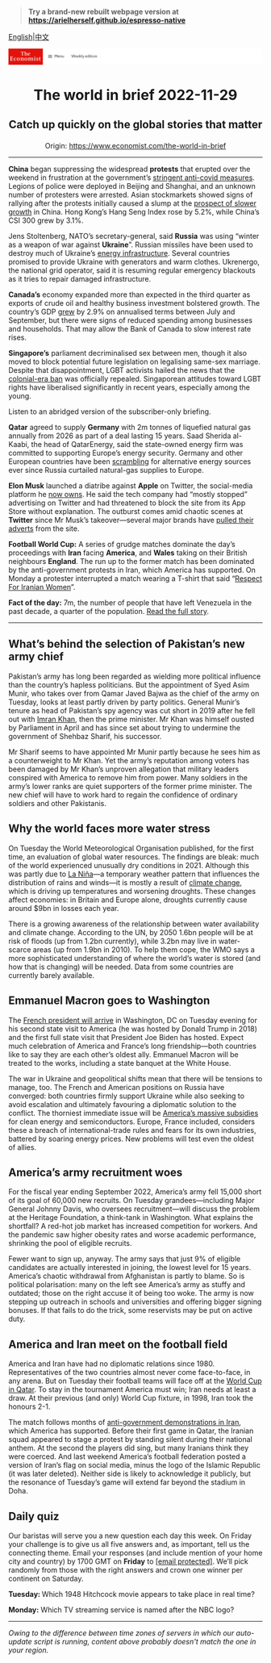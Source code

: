 > **Try a brand-new rebuilt webpage version at https://arielherself.github.io/espresso-native**

[English](https://github.com/arielherself/espresso/blob/main/README.md)|[中文](https://github-com.translate.goog/arielherself/espresso/blob/main/README.md?_x_tr_sl=en&_x_tr_tl=zh-CN&_x_tr_hl=zh-CN&_x_tr_pto=wapp)



![The Economist](menubar.png)

# <p align="center">The world in brief 2022-11-29</p>

## <p align="center">Catch up quickly on the global stories that matter</p>

<p align="center">Origin: <a href="https://www.economist.com/the-world-in-brief">https://www.economist.com/the-world-in-brief</a><hr>

<strong>China</strong> began suppressing the widespread <strong>protests</strong> that erupted over the weekend in frustration at the government’s [stringent anti-covid measures](https://www.economist.com/china/2022/11/27/unrest-breaks-out-across-china-as-frustration-at-lockdowns-grows). Legions of police were deployed in Beijing and Shanghai, and an unknown number of protesters were arrested. Asian stockmarkets showed signs of rallying after the protests initially caused a slump at the [prospect of slower growth](https://www.economist.com/finance-and-economics/2022/11/28/chinas-economy-cannot-bear-much-more-zero-covid) in China. Hong Kong’s Hang Seng Index rose by 5.2%, while China’s CSI 300 grew by 3.1%. 

Jens Stoltenberg, NATO’s secretary-general, said <strong>Russia</strong> was using “winter as a weapon of war against <strong>Ukraine</strong>”. Russian missiles have been used to destroy much of Ukraine’s [energy infrastructure](https://www.economist.com/europe/2022/11/23/in-ukraine-living-as-normal-is-an-act-of-defiance). Several countries promised to provide Ukraine with generators and warm clothes. Ukrenergo, the national grid operator, said it is resuming regular emergency blackouts as it tries to repair damaged infrastructure.

<strong>Canada’s</strong> economy expanded more than expected in the third quarter as exports of crude oil and healthy business investment bolstered growth. The country’s GDP [grew](https://www.economist.com/the-americas/2022/04/16/canadas-liberal-government-tries-to-boost-the-economy) by 2.9% on annualised terms between July and September, but there were signs of reduced spending among businesses and households. That may allow the Bank of Canada to slow interest rate rises. 

<strong>Singapore’s</strong> parliament decriminalised sex between men, though it also moved to block potential future legislation on legalising same-sex marriage. Despite that disappointment, LGBT activists hailed the news that the [colonial-era ban](https://www.economist.com/asia/2022/03/05/singapores-high-court-retains-an-anti-gay-law) was officially repealed. Singaporean attitudes toward LGBT rights have liberalised significantly in recent years, especially among the young.

Listen to an abridged version of the subscriber-only briefing.

<strong>Qatar</strong> agreed to supply <strong>Germany</strong> with 2m tonnes of liquefied natural gas annually from 2026 as part of a deal lasting 15 years. Saad Sherida al-Kaabi, the head of QatarEnergy, said the state-owned energy firm was committed to supporting Europe’s energy security. Germany and other European countries have been [scrambling](https://www.economist.com/briefing/2022/11/24/the-costs-and-consequences-of-europes-energy-crisis-are-growing) for alternative energy sources ever since Russia curtailed natural-gas supplies to Europe. 

<strong>Elon Musk</strong> launched a diatribe against <strong>Apple</strong> on Twitter, the social-media platform he [now owns](https://www.economist.com/business/2022/10/28/elon-musk-buys-twitter-at-last). He said the tech company had “mostly stopped” advertising on Twitter and had threatened to block the site from its App Store without explanation. The outburst comes amid chaotic scenes at <strong>Twitter</strong> since Mr Musk’s takeover—several major brands have [pulled their adverts](https://www.economist.com/business/2022/11/03/will-people-pay-8-a-month-for-twitter) from the site. 

<strong>Football World Cup:</strong> A series of grudge matches dominate the day’s proceedings with <strong>Iran</strong> facing <strong>America</strong>, and <strong>Wales</strong> taking on their British neighbours <strong>England</strong>. The run up to the former match has been dominated by the anti-government protests in Iran, which America has supported. On Monday a protester interrupted a match wearing a T-shirt that said “[Respect For Iranian Women](https://www.economist.com/middle-east-and-africa/2022/10/12/despite-lethal-repression-irans-protests-continue)”. 

<strong>Fact of the day:</strong> 7m, the number of people that have left Venezuela in the past decade, a quarter of the population. [Read the full story](https://www.economist.com/the-americas/2022/11/27/president-joe-biden-starts-to-lift-sanctions-on-venezuela).

----------

## What’s behind the selection of Pakistan’s new army chief

Pakistan’s army has long been regarded as wielding more political influence than the country’s hapless politicians. But the appointment of Syed Asim Munir, who takes over from Qamar Javed Bajwa as the chief of the army on Tuesday, looks at least partly driven by party politics. General Munir’s tenure as head of Pakistan’s spy agency was cut short in 2019 after he fell out with [Imran Khan](https://www.economist.com/asia/2022/11/03/imran-khan-pakistans-ex-prime-minister-survives-an-attempt-on-his-life), then the prime minister. Mr Khan was himself ousted by Parliament in April and has since set about trying to undermine the government of Shehbaz Sharif, his successor.

Mr Sharif seems to have appointed Mr Munir partly because he sees him as a counterweight to Mr Khan. Yet the army’s reputation among voters has been damaged by Mr Khan’s unproven allegation that military leaders conspired with America to remove him from power. Many soldiers in the army’s lower ranks are quiet supporters of the former prime minister. The new chief will have to work hard to regain the confidence of ordinary soldiers and other Pakistanis. 

## Why the world faces more water stress

On Tuesday the World Meteorological Organisation published, for the first time, an evaluation of global water resources. The findings are bleak: much of the world experienced unusually dry conditions in 2021. Although this was partly due to [La Niña](https://www.economist.com/interactive/the-world-ahead/2022/11/18/the-weather-system-that-influences-the-world)—a temporary weather pattern that influences the distribution of rains and winds—it is mostly a result of [climate change](https://www.economist.com/international/2022/11/20/a-new-un-fund-for-loss-and-damage-emerges-from-cop27), which is driving up temperatures and worsening droughts. These changes affect economies: in Britain and Europe alone, droughts currently cause around $9bn in losses each year.

There is a growing awareness of the relationship between water availability and climate change. According to the UN, by 2050 1.6bn people will be at risk of floods (up from 1.2bn currently), while 3.2bn may live in water-scarce areas (up from 1.9bn in 2010). To help them cope, the WMO says a more sophisticated understanding of where the world’s water is stored (and how that is changing) will be needed. Data from some countries are currently barely available.   


## Emmanuel Macron goes to Washington

The [French president will arrive](https://www.economist.com/europe/2022/11/24/on-a-visit-to-america-frances-president-will-confront-new-problems) in Washington, DC on Tuesday evening for his second state visit to America (he was hosted by Donald Trump in 2018) and the first full state visit that President Joe Biden has hosted. Expect much celebration of America and France’s long friendship—both countries like to say they are each other’s oldest ally. Emmanuel Macron will be treated to the works, including a state banquet at the White House.

The war in Ukraine and geopolitical shifts mean that there will be tensions to manage, too. The French and American positions on Russia have converged: both countries firmly support Ukraine while also seeking to avoid escalation and ultimately favouring a diplomatic solution to the conflict. The thorniest immediate issue will be [America’s massive subsidies](https://www.economist.com/briefing/2022/10/27/joe-biden-attempts-the-biggest-overhaul-of-americas-economy-in-decades) for clean energy and semiconductors. Europe, France included, considers these a breach of international-trade rules and fears for its own industries, battered by soaring energy prices. New problems will test even the oldest of allies.

## America’s army recruitment woes

For the fiscal year ending September 2022, America’s army fell 15,000 short of its goal of 60,000 new recruits. On Tuesday grandees—including Major General Johnny Davis, who oversees recruitment—will discuss the problem at the Heritage Foundation, a think-tank in Washington. What explains the shortfall? A red-hot job market has increased competition for workers. And the pandemic saw higher obesity rates and worse academic performance, shrinking the pool of eligible recruits.  


Fewer want to sign up, anyway. The army says that just 9% of eligible candidates are actually interested in joining, the lowest level for 15 years. America’s chaotic withdrawal from Afghanistan is partly to blame. So is political polarisation: many on the left see America’s army as stuffy and outdated; those on the right accuse it of being too woke. The army is now stepping up outreach in schools and universities and offering bigger signing bonuses. If that fails to do the trick, some reservists may be put on active duty.

## America and Iran meet on the football field

America and Iran have had no diplomatic relations since 1980. Representatives of the two countries almost never come face-to-face, in any arena. But on Tuesday their football teams will face off at the [World Cup in Qatar](https://www.economist.com/international/2022/11/17/the-qatar-world-cup-shows-how-football-is-changing). To stay in the tournament America must win; Iran needs at least a draw. At their previous (and only) World Cup fixture, in 1998, Iran took the honours 2-1.

The match follows months of [anti-government demonstrations in Iran](https://www.economist.com/middle-east-and-africa/2022/11/24/while-irans-turmoil-persists-jitters-spread-through-the-region), which America has supported. Before their first game in Qatar, the Iranian squad appeared to stage a protest by standing silent during their national anthem. At the second the players did sing, but many Iranians think they were coerced. And last weekend America’s football federation posted a version of Iran’s flag on social media, minus the logo of the Islamic Republic (it was later deleted). Neither side is likely to acknowledge it publicly, but the resonance of Tuesday’s game will extend far beyond the stadium in Doha. 

## Daily quiz

Our baristas will serve you a new question each day this week. On Friday your challenge is to give us all five answers and, as important, tell us the connecting theme. Email your responses (and include mention of your home city and country) by 1700 GMT on <strong>Friday</strong> to [<span class="__cf_email__" data-cfemail="29785c40536c5a595b4c5a5a46694c4a46474644405a5d074a4644">[email&#160;protected]</span>](https://www.economist.com/cdn-cgi/l/email-protection#7a2b0f13003f090a081f0909153a1f191514151713090e54191517). We’ll pick randomly from those with the right answers and crown one winner per continent on Saturday.

<strong>Tuesday: </strong>Which 1948 Hitchcock movie appears to take place in real time?  
  
<strong>Monday:</strong> Which TV streaming service is named after the NBC logo?

----------

*Owing to the difference between time zones of servers in which our auto-update script is running, content above probably doesn't match the one in your region.*
